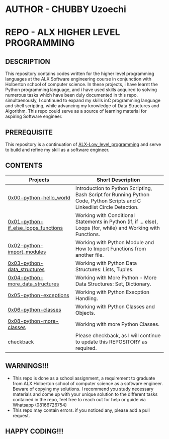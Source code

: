 # AUTHOR - CHUBBY Uzoechi

# REPO - ALX HIGHER LEVEL PROGRAMMING

## DESCRIPTION
This repository contains codes written for the higher level programming languages at the ALX Software engineering course in conjunction with Holberton school of computer science. In these projects, i have learnt the Python programming language, and i have used skills acquired to solving numerous tasks which have been duly documented in this repo. simultaenously, I continued to expand my skills inC programming language and shell scripting, while advancing my knowledge
of Data Structures and Algorithm. This repo could serve as a source of learning material for aspiring Software engineer.

## PREREQUISITE
This repository is a continuation of [ALX-Low_level_programming](https://github.com/MythyC/alx-low_level_programming) and serve to build and refine my skill as a software engineer.


## CONTENTS
| Projects | Short Description |
| -------- | ----------------- |
| [0x00-python-hello_world](0x00-python-hello_world) | Introduction to Python Scripting, Bash Script for Running Python Code, Python Scripts and C Linkedlist Circle Detection. |
| [0x01-python-if_else_loops_functions](0x01-python-if_else_loops_functions) | Working with Conditional Statements in Python (if, if ... else), Loops (for, while) and Working with Functions. |
| [0x02-python-import_modules](0x02-python-import_modules) | Working with Python Module and How to Import Functions from another file. |
| [0x03-python-data_structures](0x03-python-data_structures) | Working with Python Data Structures: Lists, Tuples. |
| [0x04-python-more_data_structures](0x04-python-more_data_structures) | Working with More Python - More Data Structures: Set, Dictionary. |
| [0x05-python-exceptions](0x05-python-exceptions) | Working with Python Execption Handling. |
| [0x06-python-classes](0x06-python-classes) | Working with Python Classes and Objects. |
| [0x08-python-more-classes](0x08-python-more-classes) | Working with more Python Classes. |
| checkback | Please checkback, as I will continue to update this REPOSITORY as required. |

## WARNINGS!!!
* This repo is done as a school assignment, a requirement to graduate from ALX Holberton school of computer science as a software engineer. Beware of copying my solutions. I recommend you study necessary materials and come up with your unique solution to the different tasks contained in the repo, feel free to reach out for help or guide via Whatsapp (08166726754)
* This repo may contain errors. if you noticed any, please add a pull request.

## HAPPY CODING!!!
